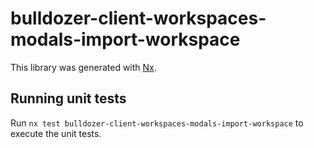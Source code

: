 # bulldozer-client-workspaces-modals-import-workspace

This library was generated with [Nx](https://nx.dev).

## Running unit tests

Run `nx test bulldozer-client-workspaces-modals-import-workspace` to execute the unit tests.
